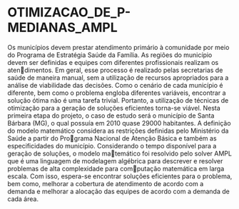 # OTIMIZACAO_DE_P-MEDIANAS_AMPL
Os municípios devem prestar atendimento primário à comunidade por
meio do Programa de Estratégia Saúde da Família. As regiões do município
devem ser definidas e equipes com diferentes profissionais realizam os atendimentos. Em geral, esse processo é realizado pelas secretarias de saúde de
maneira manual, sem a utilização de recursos apropriados para a análise de
viabilidade das decisões. Como o cenário de cada município é diferente, bem
como o problema engloba diferentes variáveis, encontrar a solução ótima não
é uma tarefa trivial. Portanto, a utilização de técnicas de otimização para
a geração de soluções eficientes torna-se viável. Nesta primeira etapa do
projeto, o caso de estudo será o município de Santa Bárbara (MG), o qual
possuía em 2010 quase 29000 habitantes. A definição do modelo matemático
considera as restrições definidas pelo Ministério da Saúde a partir do Programa Nacional de Atenção Básica e também as especificidades do município.
Considerando o tempo disponível para a geração de soluções, o modelo matemático foi resolvido pelo solver AMPL que é uma linguagem de modelagem
algébrica para descrever e resolver problemas de alta complexidade para computação matemática em larga escala. Com isso, espera-se encontrar soluções
eficientes para o problema, bem como, melhorar a cobertura de atendimento
de acordo com a demanda e melhorar a alocação das equipes de acordo com
a demanda de cada área.
